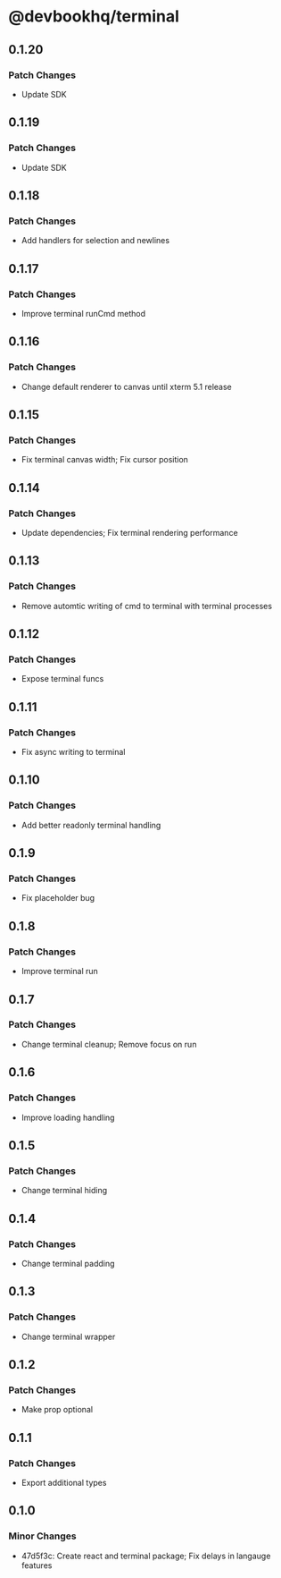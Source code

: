 # @devbookhq/terminal

## 0.1.20

### Patch Changes

- Update SDK

## 0.1.19

### Patch Changes

- Update SDK

## 0.1.18

### Patch Changes

- Add handlers for selection and newlines

## 0.1.17

### Patch Changes

- Improve terminal runCmd method

## 0.1.16

### Patch Changes

- Change default renderer to canvas until xterm 5.1 release

## 0.1.15

### Patch Changes

- Fix terminal canvas width; Fix cursor position

## 0.1.14

### Patch Changes

- Update dependencies; Fix terminal rendering performance

## 0.1.13

### Patch Changes

- Remove automtic writing of cmd to terminal with terminal processes

## 0.1.12

### Patch Changes

- Expose terminal funcs

## 0.1.11

### Patch Changes

- Fix async writing to terminal

## 0.1.10

### Patch Changes

- Add better readonly terminal handling

## 0.1.9

### Patch Changes

- Fix placeholder bug

## 0.1.8

### Patch Changes

- Improve terminal run

## 0.1.7

### Patch Changes

- Change terminal cleanup; Remove focus on run

## 0.1.6

### Patch Changes

- Improve loading handling

## 0.1.5

### Patch Changes

- Change terminal hiding

## 0.1.4

### Patch Changes

- Change terminal padding

## 0.1.3

### Patch Changes

- Change terminal wrapper

## 0.1.2

### Patch Changes

- Make prop optional

## 0.1.1

### Patch Changes

- Export additional types

## 0.1.0

### Minor Changes

- 47d5f3c: Create react and terminal package; Fix delays in langauge features
